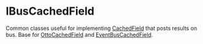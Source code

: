 # IBusCachedField
Common classes useful for implementing [CachedField](https://github.com/byoutline/CachedField) that posts results on bus. 
Base for [OttoCachedField](https://github.com/byoutline/OttoCachedField) and [EventBusCachedField](https://github.com/byoutline/EventBusCachedField).

